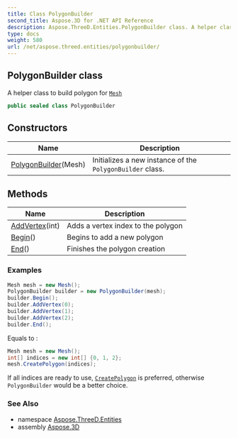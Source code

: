 ```yaml
---
title: Class PolygonBuilder
second_title: Aspose.3D for .NET API Reference
description: Aspose.ThreeD.Entities.PolygonBuilder class. A helper class to build polygon for Mesh
type: docs
weight: 580
url: /net/aspose.threed.entities/polygonbuilder/
---
```

## PolygonBuilder class

A helper class to build polygon for [`Mesh`](../mesh/)

```csharp
public sealed class PolygonBuilder
```

## Constructors

| Name | Description |
| --- | --- |
| [PolygonBuilder](polygonbuilder/)(Mesh) | Initializes a new instance of the `PolygonBuilder` class. |

## Methods

| Name | Description |
| --- | --- |
| [AddVertex](../../aspose.threed.entities/polygonbuilder/addvertex/)(int) | Adds a vertex index to the polygon |
| [Begin](../../aspose.threed.entities/polygonbuilder/begin/)() | Begins to add a new polygon |
| [End](../../aspose.threed.entities/polygonbuilder/end/)() | Finishes the polygon creation |

### Examples

```csharp
Mesh mesh = new Mesh();
PolygonBuilder builder = new PolygonBuilder(mesh);
builder.Begin();
builder.AddVertex(0);
builder.AddVertex(1);
builder.AddVertex(2);
builder.End();
```

Equals to :

```csharp
Mesh mesh = new Mesh();
int[] indices = new int[] {0, 1, 2};
mesh.CreatePolygon(indices);
```

If all indices are ready to use, [`CreatePolygon`](../mesh/createpolygon/) is preferred, otherwise `PolygonBuilder` would be a better choice.

### See Also

* namespace [Aspose.ThreeD.Entities](../../aspose.threed.entities/)
* assembly [Aspose.3D](../../)



